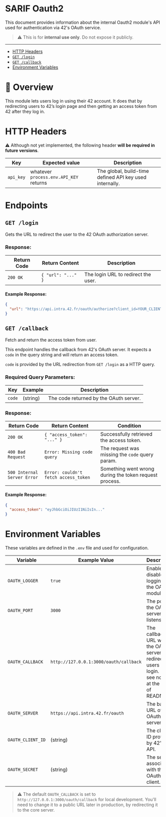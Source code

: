# SARIF Oauth2

This document provides information about the internal Oauth2 module's API used for authentication via 42's OAuth service.

> ⚠️ This is for **internal use only**. Do not expose it publicly.

---

- [HTTP Headers](#http-headers)
- [`GET /login`](#get-login)
- [`GET /callback`](#get-callback)
- [Environment Variables](#environment-variables)

# 🔐 Overview

This module lets users log in using their 42 account. It does that by redirecting users to 42’s login page and then getting an access token from 42 after they log in.

# HTTP Headers

⚠️ Although not yet implemented, the following header **will be required in future versions**.

| Key       | Expected value               | Description                                             |
| --------- | ---------------------------- | ------------------------------------------------------- |
| `api_key` | whatever `process.env.API_KEY` returns | The global, build-time defined API key used internally. |

# Endpoints

## `GET /login`

Gets the URL to redirect the user to the 42 OAuth authorization server.

### Response:

| Return Code | Return Content                         | Description                          |
| ----------- | -------------------------------------- | ------------------------------------ |
| `200 OK`    | `{ "url": "..." }`                     | The login URL to redirect the user. |

#### Example Response:

```json
{
  "url": "https://api.intra.42.fr/oauth/authorize?client_id=YOUR_CLIENT_ID&callback_uri=http://127.0.0.1:3000/oauth/callback&response_type=code"
}
```

## `GET /callback`

Fetch and return the access token from user.

This endpoint handles the callback from 42's OAuth server. It expects a `code` in the query string and will return an access token.

`code` is provided by the URL redirection from `GET /login` as a HTTP query.

### Required Query Parameters:

| Key   | Example         | Description                             |
| ----- | --------------- | --------------------------------------- |
| `code`| (string)  | The code returned by the OAuth server.  |

### Response:

| Return Code                 | Return Content                         | Condition                                              |
| --------------------------- | -------------------------------------- | ------------------------------------------------------ |
| `200 OK`                    | `{ "access_token": "..." }`           | Successfully retrieved the access token.               |
| `400 Bad Request`           | `Error: Missing code query`           | The request was missing the `code` query param.        |
| `500 Internal Server Error` | `Error: couldn't fetch access_token`  | Something went wrong during the token request process. |

#### Example Response:

```json
{
  "access_token": "eyJhbGciOiJIUzI1NiIsIn..."
}
```

# Environment Variables

These variables are defined in the `.env` file and used for configuration.

| Variable           | Example Value                               | Description                                                           |
| ------------------ | ------------------------------------------- | --------------------------------------------------------------------- |
| `OAUTH_LOGGER`     | `true`                                      | Enables or disables logging for the OAuth module.                     |
| `OAUTH_PORT`       | `3000`                                      | The port the OAuth server listens on.                                 |
| `OAUTH_CALLBACK`   | `http://127.0.0.1:3000/oauth/callback`       | The callback URL where the OAuth server redirects users after login. (⚠️ see notes at the end of README) |
| `OAUTH_SERVER`     | `https://api.intra.42.fr/oauth`             | The base URL of 42’s OAuth server.                                    |
| `OAUTH_CLIENT_ID`  | (string)                                    | The client ID provided by 42's API.                                   |
| `OAUTH_SECRET`     | (string)                                    | The secret associated with the OAuth client.                          |

> ⚠️ The default `OAUTH_CALLBACK` is set to `http://127.0.0.1:3000/oauth/callback` for local development. You'll need to change it to a public URL later in production, by redirecting it to the core server.